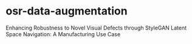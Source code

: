 # osr-data-augmentation
Enhancing Robustness to Novel Visual Defects through StyleGAN Latent Space Navigation: A Manufacturing Use Case
